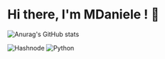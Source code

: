# Hi there, I'm MDaniele ! 👋

![Anurag's GitHub stats](https://github-readme-stats.vercel.app/api?username=TheMidnightCook&show_icons=true&theme=radical)
 



![Hashnode](https://img.shields.io/badge/Hashnode-2962FF?style=for-the-badge&logo=hashnode&logoColor=white) ![Python](https://img.shields.io/badge/python-3670A0?style=for-the-badge&logo=python&logoColor=ffdd54)
                                           
